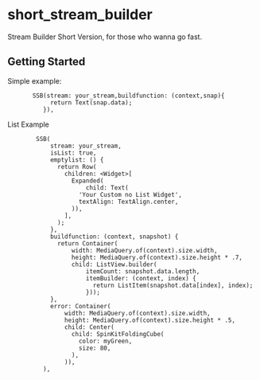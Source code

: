# short_stream_builder

Stream Builder Short Version, for those who wanna go fast.

## Getting Started

Simple example:


           SSB(stream: your_stream,buildfunction: (context,snap){
                return Text(snap.data);
              }),

 List Example
   
   
            SSB(
                stream: your_stream,
                isList: true,
                emptylist: () {
                  return Row(
                    children: <Widget>[
                      Expanded(
                          child: Text(
                        'Your Custom no List Widget',
                        textAlign: TextAlign.center,
                      )),
                    ],
                  );
                },
                buildfunction: (context, snapshot) {
                  return Container(
                      width: MediaQuery.of(context).size.width,
                      height: MediaQuery.of(context).size.height * .7,
                      child: ListView.builder(
                          itemCount: snapshot.data.length,
                          itemBuilder: (context, index) {
                            return ListItem(snapshot.data[index], index);
                          }));
                },
                error: Container(
                    width: MediaQuery.of(context).size.width,
                    height: MediaQuery.of(context).size.height * .5,
                    child: Center(
                      child: SpinKitFoldingCube(
                        color: myGreen,
                        size: 80,
                      ),
                    )),
              ),

